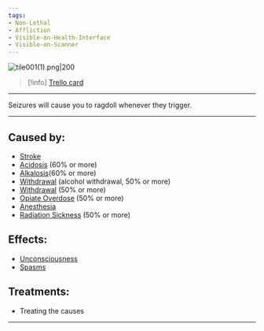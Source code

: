 ```yaml
---
tags:
- Non-Lethal
- Affliction
- Visible-on-Health-Interface
- Visible-on-Scanner
---
```


![tile001(1).png\|200](/Head_Brain/Seizure%20-%20Attachments/6718845db30472d958dd7a3f.png)

> [!info] [Trello card](https://trello.com/c/tZjZplZQ/2-seizure)

---

Seizures will cause you to ragdoll whenever they trigger.

---

## Caused by:

- [Stroke](Stroke.md)
- [Acidosis](../Blood/Acidosis.md) (60% or more)
- [Alkalosis](../Blood/Alkalosis.md)(60% or more)
- [Withdrawal](Withdrawal.md) (alcohol withdrawal, 50% or more)
- [Withdrawal](Withdrawal.md) (50% or more)
- [Opiate Overdose](Opiate%20Overdose.md) (50% or more)
- [Anesthesia](../Torso/Anesthesia.md)
- [Radiation Sickness](../Torso/Radiation%20Sickness.md) (50% or more)

## Effects:

- [Unconsciousness](Unconsciousness.md)
- [Spasms](../Symptoms/Spasms.md)

## Treatments:

- Treating the causes

---

